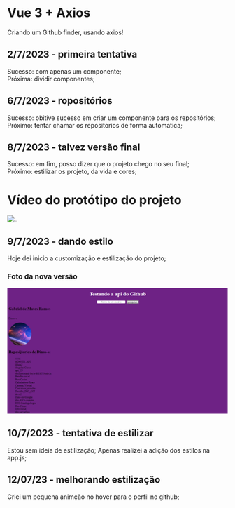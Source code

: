 # Vue 3 + Axios
Criando um Github finder, usando axios!

## 2/7/2023 - primeira tentativa
Sucesso: com apenas um componente; <br/>
Próxima: dividir componentes;

## 6/7/2023 - ropositórios
Sucesso: obitive sucesso em criar um componente para os repositórios; <br/>
Próximo: tentar chamar os repositorios de forma automatica;

## 8/7/2023 - talvez versão final
Sucesso: em fim, posso dizer que o projeto chego no seu final; <br/>
Próximo: estilizar os projeto, da vida e cores;

# Vídeo do protótipo do projeto 
![..](./src/assets/protótipo.gif)

## 9/7/2023 - dando estilo
Hoje dei inicio a customização e estilização do projeto;

### Foto da nova versão
![..](./src/assets/estilizando.png)

## 10/7/2023 - tentativa de estilizar
Estou sem ideia de estilização;
Apenas realizei a adição dos estilos na app.js;

## 12/07/23 - melhorando estilização
Criei um pequena animção no hover para o perfil no github;